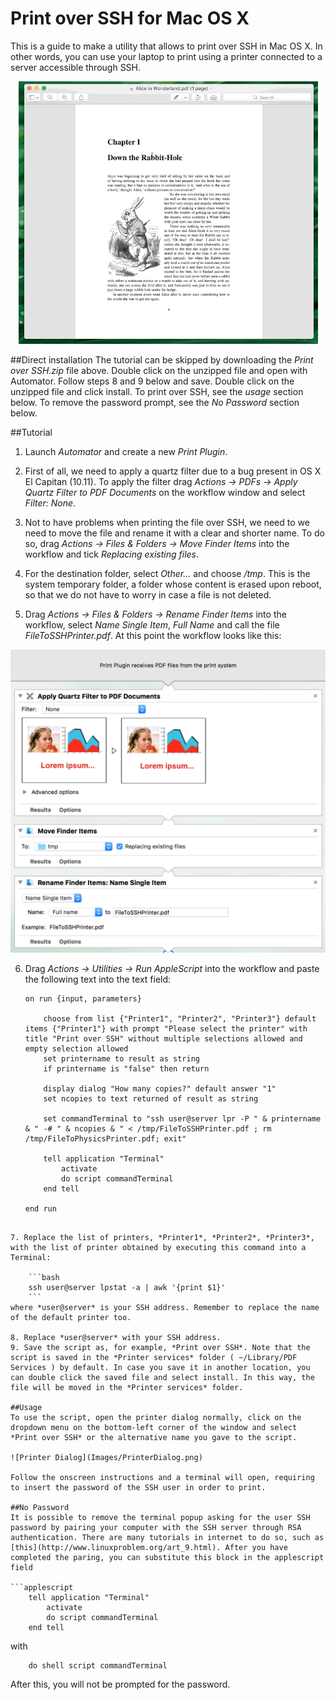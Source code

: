 # Print over SSH for Mac OS X

This is a guide to make a utility that allows to print over SSH in Mac OS X. In other words, you can use your laptop to print using a printer connected to a server accessible through SSH.

<p align="center">
  <img src="Images/HowToPrint.gif">
</p>

##Direct installation
The tutorial can be skipped by downloading the *Print over SSH.zip* file above. Double click on the unzipped file and open with Automator. Follow steps 8 and 9 below and save. Double click on the unzipped file and click install. To print over SSH, see the *usage* section below. To remove the password prompt, see the *No Password* section below.


##Tutorial

1. Launch *Automator* and create a new *Print Plugin*.

2. First of all, we need to apply a quartz filter due to a bug present in OS X El Capitan (10.11). To apply the filter drag *Actions -> PDFs -> Apply Quartz Filter to PDF Documents* on the workflow window and select *Filter: None*.

3. Not to have problems when printing the file over SSH, we need to we need to move the file and rename it with a clear and shorter name. To do so, drag *Actions -> Files & Folders -> Move Finder Items* into the workflow and tick *Replacing existing files*.

4. For the destination folder, select *Other...* and choose */tmp*. This is the system temporary folder, a folder whose content is erased upon reboot, so that we do not have to worry in case a file is not deleted.

5. Drag *Actions -> Files & Folders -> Rename Finder Items* into the workflow, select *Name Single Item*, *Full Name* and call the file *FileToSSHPrinter.pdf*. At this point the workflow looks like this:

  ![Workflow](Images/Workflow.png)

6. Drag *Actions -> Utilities -> Run AppleScript* into the workflow and paste the following text into the text field:

	```applescript
	on run {input, parameters}

		choose from list {"Printer1", "Printer2", "Printer3"} default items {"Printer1"} with prompt "Please select the printer" with title "Print over SSH" without multiple selections allowed and empty selection allowed
		set printername to result as string
		if printername is "false" then return

		display dialog "How many copies?" default answer "1"
		set ncopies to text returned of result as string

		set commandTerminal to "ssh user@server lpr -P " & printername & " -# " & ncopies & " < /tmp/FileToSSHPrinter.pdf ; rm /tmp/FileToPhysicsPrinter.pdf; exit"

		tell application "Terminal"
			activate
			do script commandTerminal
		end tell

	end run
```

7. Replace the list of printers, *Printer1*, *Printer2*, *Printer3*, with the list of printer obtained by executing this command into a Terminal:

	```bash
	ssh user@server lpstat -a | awk '{print $1}'
	```
where *user@server* is your SSH address. Remember to replace the name of the default printer too.

8. Replace *user@server* with your SSH address.
9. Save the script as, for example, *Print over SSH*. Note that the script is saved in the *Printer services* folder ( ~/Library/PDF Services ) by default. In case you save it in another location, you can double click the saved file and select install. In this way, the file will be moved in the *Printer services* folder.

##Usage
To use the script, open the printer dialog normally, click on the dropdown menu on the bottom-left corner of the window and select *Print over SSH* or the alternative name you gave to the script.

![Printer Dialog](Images/PrinterDialog.png)

Follow the onscreen instructions and a terminal will open, requiring to insert the password of the SSH user in order to print.

##No Password
It is possible to remove the terminal popup asking for the user SSH password by pairing your computer with the SSH server through RSA authentication. There are many tutorials in internet to do so, such as [this](http://www.linuxproblem.org/art_9.html). After you have completed the paring, you can substitute this block in the applescript field

```applescript
	tell application "Terminal"
		activate
		do script commandTerminal
	end tell
```

with

```applescript
	do shell script commandTerminal
```

After this, you will not be prompted for the password.